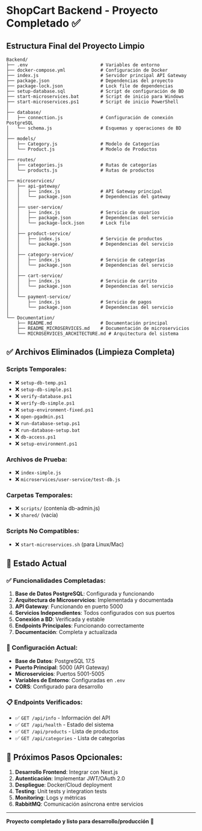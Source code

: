 # ShopCart Backend - Proyecto Completado ✅

## Estructura Final del Proyecto Limpio

```
Backend/
├── .env                           # Variables de entorno
├── docker-compose.yml             # Configuración de Docker
├── index.js                       # Servidor principal API Gateway
├── package.json                   # Dependencias del proyecto
├── package-lock.json              # Lock file de dependencias
├── setup-database.sql             # Script de configuración de BD
├── start-microservices.bat        # Script de inicio para Windows
├── start-microservices.ps1        # Script de inicio PowerShell
│
├── database/
│   ├── connection.js              # Configuración de conexión PostgreSQL
│   └── schema.js                  # Esquemas y operaciones de BD
│
├── models/
│   ├── Category.js                # Modelo de Categorías
│   └── Product.js                 # Modelo de Productos
│
├── routes/
│   ├── categories.js              # Rutas de categorías
│   └── products.js                # Rutas de productos
│
├── microservices/
│   ├── api-gateway/
│   │   ├── index.js               # API Gateway principal
│   │   └── package.json           # Dependencias del gateway
│   │
│   ├── user-service/
│   │   ├── index.js               # Servicio de usuarios
│   │   ├── package.json           # Dependencias del servicio
│   │   └── package-lock.json      # Lock file
│   │
│   ├── product-service/
│   │   ├── index.js               # Servicio de productos
│   │   └── package.json           # Dependencias del servicio
│   │
│   ├── category-service/
│   │   ├── index.js               # Servicio de categorías
│   │   └── package.json           # Dependencias del servicio
│   │
│   ├── cart-service/
│   │   ├── index.js               # Servicio de carrito
│   │   └── package.json           # Dependencias del servicio
│   │
│   └── payment-service/
│       ├── index.js               # Servicio de pagos
│       └── package.json           # Dependencias del servicio
│
└── Documentation/
    ├── README.md                  # Documentación principal
    ├── README_MICROSERVICES.md    # Documentación de microservicios
    └── MICROSERVICES_ARCHITECTURE.md # Arquitectura del sistema
```

## ✅ Archivos Eliminados (Limpieza Completa)

### Scripts Temporales:
- ❌ `setup-db-temp.ps1`
- ❌ `setup-db-simple.ps1`
- ❌ `verify-database.ps1`
- ❌ `verify-db-simple.ps1`
- ❌ `setup-environment-fixed.ps1`
- ❌ `open-pgadmin.ps1`
- ❌ `run-database-setup.ps1`
- ❌ `run-database-setup.bat`
- ❌ `db-access.ps1`
- ❌ `setup-environment.ps1`

### Archivos de Prueba:
- ❌ `index-simple.js`
- ❌ `microservices/user-service/test-db.js`

### Carpetas Temporales:
- ❌ `scripts/` (contenía db-admin.js)
- ❌ `shared/` (vacía)

### Scripts No Compatibles:
- ❌ `start-microservices.sh` (para Linux/Mac)

## 🚀 Estado Actual

### ✅ Funcionalidades Completadas:
1. **Base de Datos PostgreSQL**: Configurada y funcionando
2. **Arquitectura de Microservicios**: Implementada y documentada
3. **API Gateway**: Funcionando en puerto 5000
4. **Servicios Independientes**: Todos configurados con sus puertos
5. **Conexión a BD**: Verificada y estable
6. **Endpoints Principales**: Funcionando correctamente
7. **Documentación**: Completa y actualizada

### 🔧 Configuración Actual:
- **Base de Datos**: PostgreSQL 17.5
- **Puerto Principal**: 5000 (API Gateway)
- **Microservicios**: Puertos 5001-5005
- **Variables de Entorno**: Configuradas en `.env`
- **CORS**: Configurado para desarrollo

### 📋 Endpoints Verificados:
- ✅ `GET /api/info` - Información del API
- ✅ `GET /api/health` - Estado del sistema
- ✅ `GET /api/products` - Lista de productos
- ✅ `GET /api/categories` - Lista de categorías

## 🎯 Próximos Pasos Opcionales:

1. **Desarrollo Frontend**: Integrar con Next.js
2. **Autenticación**: Implementar JWT/OAuth 2.0
3. **Despliegue**: Docker/Cloud deployment
4. **Testing**: Unit tests y integration tests
5. **Monitoring**: Logs y métricas
6. **RabbitMQ**: Comunicación asíncrona entre servicios

---

**Proyecto completado y listo para desarrollo/producción** 🎉
